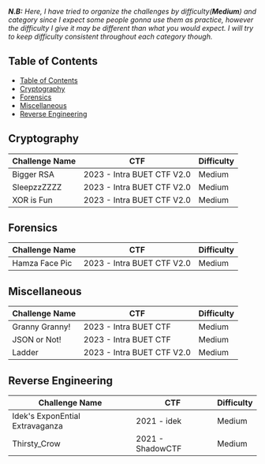 ***N.B:***  *Here, I have tried to organize the challenges by difficulty(**Medium**) and category since I expect some people gonna use them as practice, however the difficulty I give it may be different than what you would expect. I will try to keep difficulty consistent throughout each category though.*

## Table of Contents
- [Table of Contents](#table-of-contents)
- [Cryptography](#cryptography)
- [Forensics](#forensics)
- [Miscellaneous](#miscellaneous)
- [Reverse Engineering](#reverse-engineering)

## Cryptography

| Challenge Name | CTF                        | Difficulty |
| -------------- | -------------------------- | ---------- |
| Bigger RSA     | 2023 - Intra BUET CTF V2.0 | Medium     |
| SleepzzZZZZ    | 2023 - Intra BUET CTF V2.0 | Medium     |
| XOR is Fun     | 2023 - Intra BUET CTF V2.0 | Medium     |

## Forensics

| Challenge Name | CTF                        | Difficulty |
| -------------- | -------------------------- | ---------- |
| Hamza Face Pic | 2023 - Intra BUET CTF V2.0 | Medium     |

## Miscellaneous

| Challenge Name | CTF                        | Difficulty |
| -------------- | -------------------------- | ---------- |
| Granny Granny! | 2023 - Intra BUET CTF      | Medium     |
| JSON or Not!   | 2023 - Intra BUET CTF      | Medium     |
| Ladder         | 2023 - Intra BUET CTF V2.0 | Medium     |

## Reverse Engineering

| Challenge Name                  | CTF              | Difficulty |
| ------------------------------- | ---------------- | ---------- |
| Idek's ExponEntial Extravaganza | 2021 - idek      | Medium     |
| Thirsty_Crow                    | 2021 - ShadowCTF | Medium     |

